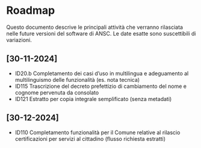 # Roadmap

Questo documento descrive le principali attività che verranno rilasciata nelle 
future versioni del software di ANSC. Le date esatte sono suscettibili di variazioni.

## [30-11-2024]

- ID20.b Completamento dei casi d’uso in multilingua e adeguamento al multilinguismo delle funzionalità (es. nota tecnica)
- ID115 Trascrizione del decreto prefettizio di cambiamento del nome e cognome pervenuta da consolato
- ID121 Estratto per copia integrale semplificato (senza metadati)



## [30-12-2024]

- ID110 Completamento funzionalità per il   Comune relative al rilascio certificazioni per servizi al cittadino (flusso richiesta estratti) 